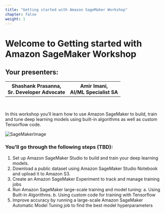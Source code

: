 ```yaml
---
title: "Getting started with Amazon SageMaker Workshop"
chapter: false
weight: 1
---
```


# Welcome to Getting started with Amazon SageMaker Workshop

## Your presenters:
<div>
<table style="width:100%">
 <tr>
   <th>Shashank Prasanna, <br> Sr. Developer Advocate</th>
   <th>Amir Imani, <br> AI/ML Specialist SA</th>
 </tr>
</table>
</div>

<br>


In this workshop you’ll learn how to use Amazon SageMaker to build, train and tune deep learning models using built-in algorithms as well as custom Tensorflow code.

![SageMakerImage](https://sagemaker-workshop.com/images/sm-overview.png)

### You’ll go through the following steps (TBD):
1. Set up Amazon SageMaker Studio to build and train your deep learning models.
2. Download a public dataset using Amazon SageMaker Studio Notebook and upload it to Amazon S3.
3. Create an Amazon SageMaker Experiment to track and manage training jobs
4. Run Amazon SageMaker large-scale training and model tuning:
	a. Using Built-in Algorithms.
	b. Using custom code for training with Tensorflow
5. Improve accuracy by running a large-scale Amazon SageMaker Automatic Model Tuning job to find the best model hyperparameters
